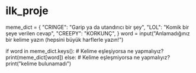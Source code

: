 # ilk_proje
meme_dict = {
            "CRINGE": "Garip ya da utandırıcı bir şey",
            "LOL": "Komik bir şeye verilen cevap",
            "CREEPY": "KORKUNÇ",
            }
word = input("Anlamadığınız bir kelime yazın (hepsini büyük harflerle yazın!")

if word in meme_dict.keys():
    # Kelime eşleşiyorsa ne yapmalıyız?
    print(meme_dict[word])
else:
    # Kelime eşleşmiyorsa ne yapmalıyız?
    print("kelime bulunamadı")
